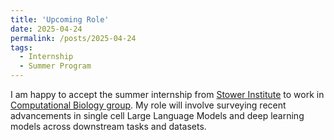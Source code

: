 ```yaml
---
title: 'Upcoming Role'
date: 2025-04-24
permalink: /posts/2025-04-24
tags:
  - Internship
  - Summer Program
---
```


I am happy to accept the summer internship from [Stower Institute](https://www.stowers.org/) to work in [Computational Biology group](https://www.stowers.org/technology-centers/computational-biology).
My role will involve surveying recent advancements in single cell Large Language Models and deep learning models across downstream tasks and datasets.